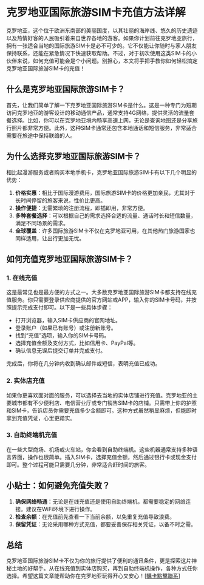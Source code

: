 # 克罗地亚国际旅游SIM卡充值方法详解

克罗地亚，这个位于欧洲东南部的美丽国度，以其壮丽的海岸线、悠久的历史遗迹以及热情好客的人民吸引着来自世界各地的游客。如果你计划前往克罗地亚旅行，拥有一张适合当地的国际旅游SIM卡是必不可少的。它不仅能让你随时与家人朋友保持联系，还能在紧急情况下快速获取帮助。不过，对于初次使用这类SIM卡的小伙伴来说，如何充值可能会是个小问题。别担心，本文将手把手教你如何轻松搞定克罗地亚国际旅游SIM卡的充值！

## 什么是克罗地亚国际旅游SIM卡？

首先，让我们简单了解一下克罗地亚国际旅游SIM卡是什么。这是一种专门为短期访问克罗地亚的游客设计的移动通信产品，通常支持4G网络，提供灵活的流量套餐选择。比如，你可以在克罗地亚境内畅享高速上网，无论是查询地图还是分享旅行照片都非常方便。此外，这种SIM卡通常还包含本地通话和短信服务，非常适合需要在旅途中保持联络的人。

## 为什么选择克罗地亚国际旅游SIM卡？

相比起漫游服务或者购买本地手机卡，克罗地亚国际旅游SIM卡有以下几个明显的优势：

1. **价格实惠**：相比于国际漫游费用，国际旅游SIM卡的价格更加亲民，尤其对于长时间停留的旅客来说，性价比更高。
2. **操作便捷**：无需繁琐的注册流程，即插即用，非常方便。
3. **多种套餐选择**：可以根据自己的需求选择合适的流量、通话时长和短信数量，满足不同场景的需求。
4. **全球覆盖**：许多国际旅游SIM卡不仅在克罗地亚可用，在其他热门旅游国家也同样适用，让出行更加无忧。

## 如何充值克罗地亚国际旅游SIM卡？

### 1. 在线充值

这是最常见也是最方便的方式之一。大多数克罗地亚国际旅游SIM卡都支持在线充值服务。你只需要登录供应商提供的官方网站或APP，输入你的SIM卡号码，并按照提示完成支付即可。以下是一些具体步骤：

- 打开浏览器，输入SIM卡供应商的官网地址。
- 登录账户（如果已有账号）或注册新账号。
- 找到“充值”选项，输入你的SIM卡号码。
- 选择充值金额及支付方式，比如信用卡、PayPal等。
- 确认信息无误后提交订单并完成支付。

完成后，你将在几分钟内收到确认邮件或短信，表明充值已成功。

### 2. 实体店充值

如果你更喜欢面对面的服务，可以选择去当地的实体店铺进行充值。克罗地亚的主要城市都有不少便利店、电信营业厅或专门销售SIM卡的店铺。只需带上你的护照和SIM卡，告诉店员你需要充值多少金额即可。这种方式虽然稍显麻烦，但能即时拿到充值凭证，心里更踏实。

### 3. 自助终端机充值

在一些大型商场、机场或火车站，你会看到自助终端机。这些机器通常支持多种语言界面，操作也很简单。插入SIM卡，选择充值金额，然后通过银行卡或现金支付即可。整个过程可能只需要几分钟，非常适合赶时间的旅客。

## 小贴士：如何避免充值失败？

1. **确保网络畅通**：无论是在线充值还是使用自助终端机，都需要稳定的网络连接。建议在WiFi环境下进行操作。
2. **检查余额**：在充值前先查看一下当前余额，以免重复充值导致浪费。
3. **保留凭证**：无论采用哪种方式充值，都要妥善保存相关凭证，以备不时之需。

## 总结

克罗地亚国际旅游SIM卡不仅为你的旅行提供了便利的通讯条件，更是探索这片神秘土地的好帮手。从在线充值到实体店购买，再到自助终端机操作，各种方式任你选择。希望这篇文章能帮助你在克罗地亚玩得开心又安心！[[購卡點擊聯系](https://t.me/s/esim1088)]